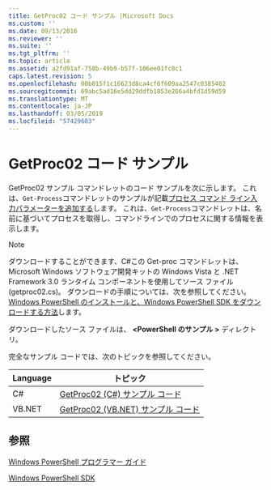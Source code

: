 ```yaml
---
title: GetProc02 コード サンプル |Microsoft Docs
ms.custom: ''
ms.date: 09/13/2016
ms.reviewer: ''
ms.suite: ''
ms.tgt_pltfrm: ''
ms.topic: article
ms.assetid: a2fd91af-758b-49b9-b57f-106ee01fc8c1
caps.latest.revision: 5
ms.openlocfilehash: 00b015f1c16623d8ca4cf6f609aa2547c0385402
ms.sourcegitcommit: 69abc5ad16e5dd29ddfb1853e266a4bfd1d59d59
ms.translationtype: MT
ms.contentlocale: ja-JP
ms.lasthandoff: 03/05/2019
ms.locfileid: "57429603"
---
```

# <a name="getproc02-code-samples"></a>GetProc02 コード サンプル

GetProc02 サンプル コマンドレットのコード サンプルを次に示します。 これは、`Get-Process`コマンドレットのサンプルが記載[プロセス コマンド ライン入力パラメーターを追加する](../cmdlet/adding-parameters-that-process-command-line-input.md)します。 これは、`Get-Process`コマンドレットは、名前に基づいてプロセスを取得し、コマンドラインでのプロセスに関する情報を表示します。

> [!NOTE]
> ダウンロードすることができます、C#この Get-proc コマンドレットは、Microsoft Windows ソフトウェア開発キットの Windows Vista と .NET Framework 3.0 ランタイム コンポーネントを使用してソース ファイル (getproc02.cs)。 ダウンロードの手順については、次を参照してください。 [Windows PowerShell のインストールと、Windows PowerShell SDK をダウンロードする方法](/powershell/developer/installing-the-windows-powershell-sdk)します。
>
> ダウンロードしたソース ファイルは、  **\<PowerShell のサンプル >** ディレクトリ。

完全なサンプル コードでは、次のトピックを参照してください。

|Language|トピック|
|--------------|-----------|
|C#|[GetProc02 (C#) サンプル コード](./getproc02-csharp-sample-code.md)|
|VB.NET|[GetProc02 (VB.NET) サンプル コード](./getproc02-vb-net-sample-code.md)|

## <a name="see-also"></a>参照

[Windows PowerShell プログラマー ガイド](./windows-powershell-programmer-s-guide.md)

[Windows PowerShell SDK](../windows-powershell-reference.md)